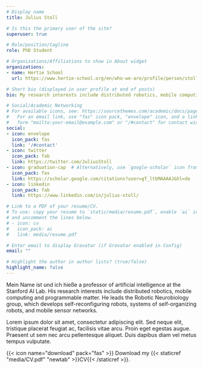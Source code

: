 ```yaml
---
# Display name
title: Julius Stoll

# Is this the primary user of the site?
superuser: true

# Role/position/tagline
role: PhD Student

# Organizations/Affiliations to show in About widget
organizations:
- name: Hertie School
  url: https://www.hertie-school.org/en/who-we-are/profile/person/stoll

# Short bio (displayed in user profile at end of posts)
bio: My research interests include distributed robotics, mobile computing and programmable matter.

# Social/Academic Networking
# For available icons, see: https://sourcethemes.com/academic/docs/page-builder/#icons
#   For an email link, use "fas" icon pack, "envelope" icon, and a link in the
#   form "mailto:your-email@example.com" or "/#contact" for contact widget.
social:
- icon: envelope
  icon_pack: fas
  link: '/#contact'
- icon: twitter
  icon_pack: fab
  link: https://twitter.com/JuliusStoll
- icon: graduation-cap  # Alternatively, use `google-scholar` icon from `ai` icon pack
  icon_pack: fas
  link: https://scholar.google.com/citations?user=gT_ltbMAAAAJ&hl=de
- icon: linkedin
  icon_pack: fab
  link: https://www.linkedin.com/in/julius-stoll/

# Link to a PDF of your resume/CV.
# To use: copy your resume to `static/media/resume.pdf`, enable `ai` icons in `params.toml`, 
# and uncomment the lines below.
# - icon: cv
#   icon_pack: ai
#   link: media/resume.pdf

# Enter email to display Gravatar (if Gravatar enabled in Config)
email: ""

# Highlight the author in author lists? (true/false)
highlight_name: false
---
```


Mein Name ist und ich hieße a professor of artificial intelligence at the Stanford AI Lab. His research interests include distributed robotics, mobile computing and programmable matter. He leads the Robotic Neurobiology group, which develops self-reconfiguring robots, systems of self-organizing robots, and mobile sensor networks.

Lorem ipsum dolor sit amet, consectetur adipiscing elit. Sed neque elit, tristique placerat feugiat ac, facilisis vitae arcu. Proin eget egestas augue. Praesent ut sem nec arcu pellentesque aliquet. Duis dapibus diam vel metus tempus vulputate.

{{< icon name="download" pack="fas" >}} Download my {{< staticref "media/CV.pdf" "newtab" >}}CV{{< /staticref >}}.
